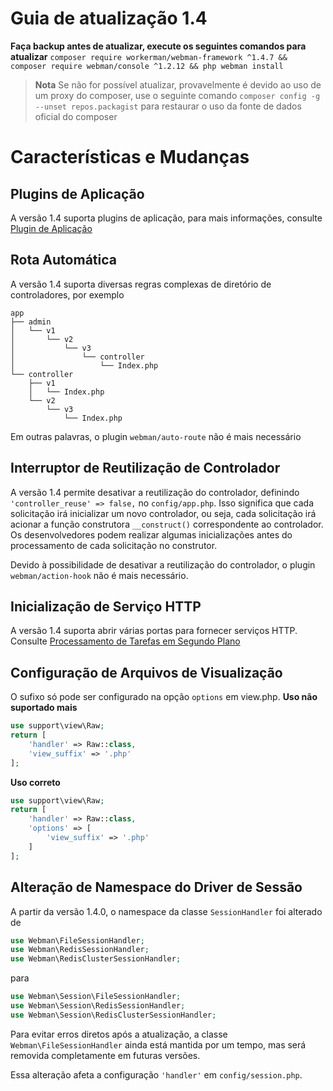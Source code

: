 # Guia de atualização 1.4

**Faça backup antes de atualizar, execute os seguintes comandos para atualizar**
`composer require workerman/webman-framework ^1.4.7 && composer require webman/console ^1.2.12 && php webman install`

> **Nota**
> Se não for possível atualizar, provavelmente é devido ao uso de um proxy do composer, use o seguinte comando `composer config -g --unset repos.packagist` para restaurar o uso da fonte de dados oficial do composer

# Características e Mudanças

## Plugins de Aplicação
A versão 1.4 suporta plugins de aplicação, para mais informações, consulte [Plugin de Aplicação](../plugin/app.md)

## Rota Automática
A versão 1.4 suporta diversas regras complexas de diretório de controladores, por exemplo
```
app
├── admin
│   └── v1
│       └── v2
│           └── v3
│               └── controller
│                   └── Index.php
└── controller
    ├── v1
    │   └── Index.php
    └── v2
        └── v3
            └── Index.php
```
Em outras palavras, o plugin `webman/auto-route` não é mais necessário

## Interruptor de Reutilização de Controlador
A versão 1.4 permite desativar a reutilização do controlador, definindo `'controller_reuse' => false,` no `config/app.php`. Isso significa que cada solicitação irá inicializar um novo controlador, ou seja, cada solicitação irá acionar a função construtora `__construct()` correspondente ao controlador. Os desenvolvedores podem realizar algumas inicializações antes do processamento de cada solicitação no construtor.

Devido à possibilidade de desativar a reutilização do controlador, o plugin `webman/action-hook` não é mais necessário.

## Inicialização de Serviço HTTP
A versão 1.4 suporta abrir várias portas para fornecer serviços HTTP.
Consulte [Processamento de Tarefas em Segundo Plano](../others/task.md)

## Configuração de Arquivos de Visualização
O sufixo só pode ser configurado na opção `options` em view.php.
**Uso não suportado mais**
```php
use support\view\Raw;
return [
    'handler' => Raw::class,
    'view_suffix' => '.php'
];
```
**Uso correto**
```php
use support\view\Raw;
return [
    'handler' => Raw::class,
    'options' => [
        'view_suffix' => '.php'
    ]
];
```

## Alteração de Namespace do Driver de Sessão
A partir da versão 1.4.0, o namespace da classe `SessionHandler` foi alterado de
```php
use Webman\FileSessionHandler;  
use Webman\RedisSessionHandler;  
use Webman\RedisClusterSessionHandler;  
```
para  
```php
use Webman\Session\FileSessionHandler;  
use Webman\Session\RedisSessionHandler;  
use Webman\Session\RedisClusterSessionHandler;
```

Para evitar erros diretos após a atualização, a classe `Webman\FileSessionHandler` ainda está mantida por um tempo, mas será removida completamente em futuras versões.

Essa alteração afeta a configuração `'handler'` em `config/session.php`.
